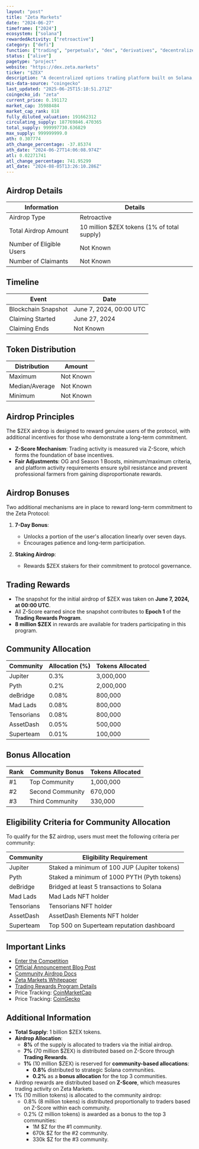 ```yaml
---
layout: "post"
title: "Zeta Markets"
date: "2024-06-27"
timeframe: ["2024"]
ecosystem: ["solana"]
rewardedActivity: ["retroactive"]
category: ["defi"]
function: ["trading", "perpetuals", "dex", "derivatives", "decentralized-finance"]
status: ["alive"]
pagetype: "project"
website: "https://dex.zeta.markets"
ticker: "$ZEX"
description: "A decentralized options trading platform built on Solana, offering traders a high-performance DeFi derivatives experience."
mis-data-source: "coingecko"
last_updated: "2025-06-25T15:10:51.271Z"
coingecko_id: "zeta"
current_price: 0.191172
market_cap: 35988484
market_cap_rank: 818
fully_diluted_valuation: 191662312
circulating_supply: 187769846.470365
total_supply: 999997730.636829
max_supply: 999999999.0
ath: 0.307774
ath_change_percentage: -37.85374
ath_date: "2024-06-27T14:06:08.974Z"
atl: 0.02271741
atl_change_percentage: 741.95299
atl_date: "2024-08-05T13:26:10.286Z"
---
```


## Airdrop Details

| Information              | Details                                     |
| ------------------------ | ------------------------------------------- |
| Airdrop Type             | Retroactive                                 |
| Total Airdrop Amount     | 10 million $ZEX tokens (1% of total supply) |
| Number of Eligible Users | Not Known                                   |
| Number of Claimants      | Not Known                                   |

## Timeline

| Event               | Date                    |
| ------------------- | ----------------------- |
| Blockchain Snapshot | June 7, 2024, 00:00 UTC |
| Claiming Started    | June 27, 2024           |
| Claiming Ends       | Not Known               |

## Token Distribution

| Distribution   | Amount    |
| -------------- | --------- |
| Maximum        | Not Known |
| Median/Average | Not Known |
| Minimum        | Not Known |

## Airdrop Principles

The $ZEX airdrop is designed to reward genuine users of the protocol, with additional incentives for those who demonstrate a long-term commitment.

- **Z-Score Mechanism**: Trading activity is measured via Z-Score, which forms the foundation of base incentives.
- **Fair Adjustments**: OG and Season 1 Boosts, minimum/maximum criteria, and platform activity requirements ensure sybil resistance and prevent professional farmers from gaining disproportionate rewards.

## Airdrop Bonuses

Two additional mechanisms are in place to reward long-term commitment to the Zeta Protocol:

1. **7-Day Bonus**:

   - Unlocks a portion of the user's allocation linearly over seven days.
   - Encourages patience and long-term participation.

2. **Staking Airdrop**:
   - Rewards $ZEX stakers for their commitment to protocol governance.

## Trading Rewards

- The snapshot for the initial airdrop of $ZEX was taken on **June 7, 2024, at 00:00 UTC**.
- All Z-Score earned since the snapshot contributes to **Epoch 1** of the **Trading Rewards Program**.
- **8 million $ZEX** in rewards are available for traders participating in this program.

## Community Allocation

| Community  | Allocation (%) | Tokens Allocated |
| ---------- | -------------- | ---------------- |
| Jupiter    | 0.3%           | 3,000,000        |
| Pyth       | 0.2%           | 2,000,000        |
| deBridge   | 0.08%          | 800,000          |
| Mad Lads   | 0.08%          | 800,000          |
| Tensorians | 0.08%          | 800,000          |
| AssetDash  | 0.05%          | 500,000          |
| Superteam  | 0.01%          | 100,000          |

## Bonus Allocation

| Rank | Community Bonus  | Tokens Allocated |
| ---- | ---------------- | ---------------- |
| #1   | Top Community    | 1,000,000        |
| #2   | Second Community | 670,000          |
| #3   | Third Community  | 330,000          |

## Eligibility Criteria for Community Allocation

To qualify for the $Z airdrop, users must meet the following criteria per community:

| Community  | Eligibility Requirement                      |
| ---------- | -------------------------------------------- |
| Jupiter    | Staked a minimum of 100 JUP (Jupiter tokens) |
| Pyth       | Staked a minimum of 1000 PYTH (Pyth tokens)  |
| deBridge   | Bridged at least 5 transactions to Solana    |
| Mad Lads   | Mad Lads NFT holder                          |
| Tensorians | Tensorians NFT holder                        |
| AssetDash  | AssetDash Elements NFT holder                |
| Superteam  | Top 500 on Superteam reputation dashboard    |

## Important Links

- [Enter the Competition](https://dex.zeta.markets/competition)
- [Official Announcement Blog Post](https://blog.zeta.markets/blog/introducing-the-z-community-airdrop)
- [Community Airdrop Docs](https://web.archive.org/web/20240508151445/https://docs.zeta.markets/z-score/community-airdrop)
- [Zeta Markets Whitepaper](https://docs.zeta.markets/z-score/community-airdrop)
- [Trading Rewards Program Details](https://docs.zeta.markets/rewards-programs/usdzex/usdzex-airdrop/zex-principles)
- Price Tracking: [CoinMarketCap](https://coinmarketcap.com/currencies/zeta)
- Price Tracking: [CoinGecko](https://www.coingecko.com/en/coins/zeta)

## Additional Information

- **Total Supply**: 1 billion $ZEX tokens.
- **Airdrop Allocation**:
  - **8%** of the supply is allocated to traders via the initial airdrop.
  - **7%** (70 million $ZEX) is distributed based on Z-Score through **Trading Rewards**.
  - **1%** (10 million $ZEX) is reserved for **community-based allocations**:
    - **0.8%** distributed to strategic Solana communities.
    - **0.2%** as a **bonus allocation** for the top 3 communities.
- Airdrop rewards are distributed based on **Z-Score**, which measures trading activity on Zeta Markets.
- 1% (10 million tokens) is allocated to the community airdrop:
  - 0.8% (8 million tokens) is distributed proportionally to traders based on Z-Score within each community.
  - 0.2% (2 million tokens) is awarded as a bonus to the top 3 communities:
    - 1M $Z for the #1 community.
    - 670k $Z for the #2 community.
    - 330k $Z for the #3 community.